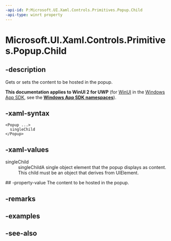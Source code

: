 ```yaml
---
-api-id: P:Microsoft.UI.Xaml.Controls.Primitives.Popup.Child
-api-type: winrt property
---
```


<!-- Property syntax
public Windows.UI.Xaml.UIElement Child { get;  set; }
-->

# Microsoft.UI.Xaml.Controls.Primitives.Popup.Child

## -description
Gets or sets the content to be hosted in the popup.

**This documentation applies to WinUI 2 for UWP** (for [WinUI](/windows/apps/winui/winui3/) in the [Windows App SDK](/windows/apps/windows-app-sdk/), see the **[Windows App SDK namespaces](/windows/windows-app-sdk/api/winrt/)**).

## -xaml-syntax
```xaml
<Popup ...>
  singleChild
</Popup>
```


## -xaml-values
<dl><dt>singleChild</dt><dd>singleChildA single object element that the popup displays as content. This child must be an object that derives from UIElement.</dd>
</dl>
## -property-value
The content to be hosted in the popup.

## -remarks

## -examples

## -see-also
